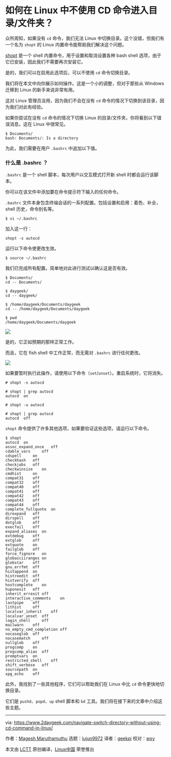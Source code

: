 [#]: collector: (lujun9972)
[#]: translator: (geekpi)
[#]: reviewer: (wxy)
[#]: publisher: ( )
[#]: url: ( )
[#]: subject: (How To Navigate Inside A Directory/Folder In Linux Without CD Command?)
[#]: via: (https://www.2daygeek.com/navigate-switch-directory-without-using-cd-command-in-linux/)
[#]: author: (Magesh Maruthamuthu https://www.2daygeek.com/author/magesh/)

如何在 Linux 中不使用 CD 命令进入目录/文件夹？
======

众所周知，如果没有 `cd` 命令，我们无法 Linux 中切换目录。这个没错，但我们有一个名为 `shopt` 的 Linux 内置命令能帮助我们解决这个问题。

[shopt][1] 是一个 shell 内置命令，用于设置和取消设置各种 bash shell 选项，由于它已安装，因此我们不需要再次安装它。

是的，我们可以在启用此选项后，可以不使用 `cd` 命令切换目录。

我们将在本文中向你展示如何操作。这是一个小的调整，但对于那些从 Windows 迁移到 Linux 的新手来说非常有用。

这对 Linux 管理员没用，因为我们不会在没有 `cd` 命令的情况下切换到该目录，因为我们对此有经验。

如果你尝试在没有 `cd` 命令的情况下切换 Linux 的目录/文件夹，你将看到以下错误消息。这在 Linux 中很常见。

```
$ Documents/
bash: Documents/: Is a directory
```

为此，我们需要在用户 `.bashrc` 中追加以下值。

### 什么是 .bashrc ？

`.bashrc` 是一个 shell 脚本，每次用户以交互模式打开新 shell 时都会运行该脚本。

你可以在该文件中添加要在命令提示符下输入的任何命令。

`.bashrc` 文件本身包含终端会话的一系列配置。包括设置和启用：着色、补全，shell 历史，命令别名等。

```
$ vi ~/.bashrc
```

加入这一行：

```
shopt -s autocd
```

运行以下命令使更改生效。

```
$ source ~/.bashrc
```

我们已完成所有配置。简单地对此进行测试以确认这是否有效。

```
$ Documents/
cd -- Documents/

$ daygeek/
cd -- daygeek/

$ /home/daygeek/Documents/daygeek
cd -- /home/daygeek/Documents/daygeek

$ pwd
/home/daygeek/Documents/daygeek
```

![][3]

是的，它正如预期的那样正常工作。

而且，它在 fish shell 中工作正常，而无需对 `.bashrc` 进行任何更改。

![][4]

如果要暂时执行此操作，请使用以下命令（`set`/`unset`）。重启系统时，它将消失。

```
# shopt -s autocd

# shopt | grep autocd
autocd  on

# shopt -u autocd

# shopt | grep autocd
autocd  off
```

`shopt` 命令提供了许多其他选项，如果要验证这些选项，请运行以下命令。

```
$ shopt
autocd  on
assoc_expand_once   off
cdable_vars     off
cdspell     on
checkhash   off
checkjobs   off
checkwinsize    on
cmdhist     on
compat31    off
compat32    off
compat40    off
compat41    off
compat42    off
compat43    off
compat44    off
complete_fullquote  on
direxpand   off
dirspell    off
dotglob     off
execfail    off
expand_aliases  on
extdebug    off
extglob     off
extquote    on
failglob    off
force_fignore   on
globasciiranges on
globstar    off
gnu_errfmt  off
histappend  on
histreedit  off
histverify  off
hostcomplete    on
huponexit   off
inherit_errexit off
interactive_comments    on
lastpipe    off
lithist     off
localvar_inherit    off
localvar_unset  off
login_shell     off
mailwarn    off
no_empty_cmd_completion off
nocaseglob  off
nocasematch     off
nullglob    off
progcomp    on
progcomp_alias  off
promptvars  on
restricted_shell    off
shift_verbose   off
sourcepath  on
xpg_echo    off
```

此外，我找到了一些其他程序，它们可以帮助我们在 Linux 中比 `cd` 命令更快地切换目录。

它们是 `pushd`、`popd`、`up` shell 脚本和 `bd` 工具。我们将在接下来的文章中介绍这些主题。

--------------------------------------------------------------------------------

via: https://www.2daygeek.com/navigate-switch-directory-without-using-cd-command-in-linux/

作者：[Magesh Maruthamuthu][a]
选题：[lujun9972][b]
译者：[geekpi](https://github.com/geekpi)
校对：[wxy](https://github.com/wxy)

本文由 [LCTT](https://github.com/LCTT/TranslateProject) 原创编译，[Linux中国](https://linux.cn/) 荣誉推出

[a]: https://www.2daygeek.com/author/magesh/
[b]: https://github.com/lujun9972
[1]: https://www.gnu.org/software/bash/manual/html_node/The-Shopt-Builtin.html
[2]: data:image/gif;base64,R0lGODlhAQABAIAAAAAAAP///yH5BAEAAAAALAAAAAABAAEAAAIBRAA7
[3]: https://www.2daygeek.com/wp-content/uploads/2019/03/navigate-switch-directory-without-using-cd-command-in-linux-1.jpg
[4]: https://www.2daygeek.com/wp-content/uploads/2019/03/navigate-switch-directory-without-using-cd-command-in-linux-2.jpg
